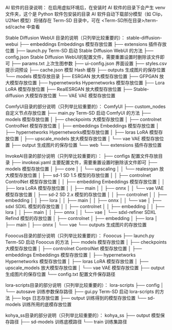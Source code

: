 AI 软件的目录说明：
在启用虚拟环境后，在安装时 AI 软件的目录下会产生 venv 文件夹，这个是 Python 软件包安装的目录
AI 软件自动下载部分模型（如 Clip，U2Net 模型）将储存在 Term-SD 目录中，可在 <Term-SD所在目录>/term-sd/cache 中查看


Stable Diffusion WebUI 目录的说明（只列举比较重要的）：
stable-diffusion-webui
├── embeddings              Embeddings 模型存放位置
├── extensions              插件存放位置
├── launch.py               Term-SD 启动 Stable Diffusion WebUI 的方法
├── config.json             Stable Diffusion WebUI的配置文件，需要重置设置时删除该文件即可
├── params.txt              上次生图参数
├── ui-config.json          界面设置
├── styles.csv              提示词预设
├── cache.json              模型 Hash 缓存
├── outputs                 生成图片的保存位置
└── models                  模型存放目录
    ├── ESRGAN              放大模型存放位置
    ├── GFPGAN              放大模型存放位置
    ├── hypernetworks       Hypernetworks 模型存放位置
    ├── Lora                LoRA 模型存放位置
    ├── RealESRGAN          放大模型存放位置
    ├── Stable-diffusion    大模型存放位置
    └── VAE                 VAE 模型存放位置


ComfyUI目录的部分说明（只列举比较重要的）：
ComfyUI
├── custom_nodes            自定义节点存放位置
├── main.py                 Term-SD 启动 ComfyUI 的方法
├── models                  模型存放位置
│   ├── checkpoints         大模型存放位置
│   ├── controlnet          ControlNet 模型存放位置
│   ├── embeddings          Embeddings 模型存放位置
│   ├── hypernetworks       Hypernetworks模型存放位置
│   ├── loras               LoRA 模型存放位置
│   ├── upscale_models      放大模型存放位置
│   └── vae                 VAE 模型存放位置
├── output                  生成图片的保存位置
└── web
    └── extensions          插件存放位置


InvokeAI目录的部分说明（只列举比较重要的）：
├── configs                 配置文件存放目录
├── invokeai.yaml           主要配置文件，需要重置设置时删除该文件即可
├── models                  模型存放位置
│   ├── core
│   │   └── upscaling
│   │       └── realesrgan  放大模型存放位置
│   ├── sd-1                SD 1.5 模型的存放位置
│   │   ├── controlnet      ControlNet 模型存放位置
│   │   ├── embedding       Embeddings 模型存放位置
│   │   ├── lora            LoRA 模型存放位置
│   │   ├── main
│   │   ├── onnx
│   │   └── vae             VAE 模型存放位置
│   ├── sd-2                SD 2.x 模型的存放位置
│   │   ├── controlnet
│   │   ├── embedding
│   │   ├── lora
│   │   ├── main
│   │   ├── onnx
│   │   └── vae
│   ├── sdxl                SDXL 模型的存放位置
│   │   ├── controlnet
│   │   ├── embedding
│   │   ├── lora
│   │   ├── main
│   │   ├── onnx
│   │   └── vae
│   └── sdxl-refiner        SDXL Refind 模型的存放位置
│       ├── controlnet
│       ├── embedding
│       ├── lora
│       ├── main
│       ├── onnx
│       └── vae
└── outputs                 生成图片的存放位置


Fooocus目录的部分说明（只列举比较重要的）：
Fooocus
├── launch.py               Term-SD 启动 Fooocus 的方法
├── models                  模型存放位置
│   ├── checkpoints         大模型存放位置
│   ├── controlnet          ControlNet 模型存放位置
│   ├── embeddings          Embeddings 模型存放位置
│   ├── hypernetworks       Hypernetworks 模型存放位置
│   ├── loras               LoRA 模型存放位置
│   ├── upscale_models      放大模型存放位置
│   └── vae                 VAE 模型存放位置
├── output                  生成图片的保存位置
└── config.txt              配置文件保存路径


lora-scripts目录的部分说明（只列举比较重要的）：
lora-scripts
├── config
│   └── autosave            训练参数保存路径
├── gui.py                  Term-SD 启动 lora-scripts 的方法
├── logs                    日志存放位置
├── output                  训练得到的模型存放位置
└── sd-models               训练所用的底模存放位置


kohya_ss目录的部分说明（只列举比较重要的）：
kohya_ss
├── output                  模型保存路径
├── sd-models               训练底模路径
└── train                   训练集路径